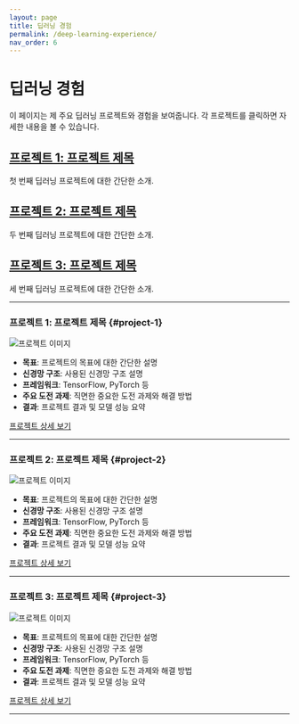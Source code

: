 ```yaml
---
layout: page
title: 딥러닝 경험
permalink: /deep-learning-experience/
nav_order: 6
---
```


# 딥러닝 경험

이 페이지는 제 주요 딥러닝 프로젝트와 경험을 보여줍니다. 각 프로젝트를 클릭하면 자세한 내용을 볼 수 있습니다.

## [프로젝트 1: 프로젝트 제목](#project-1)
첫 번째 딥러닝 프로젝트에 대한 간단한 소개.

## [프로젝트 2: 프로젝트 제목](#project-2)
두 번째 딥러닝 프로젝트에 대한 간단한 소개.

## [프로젝트 3: 프로젝트 제목](#project-3)
세 번째 딥러닝 프로젝트에 대한 간단한 소개.

---

### 프로젝트 1: 프로젝트 제목 {#project-1}

![프로젝트 이미지](path/to/dl_image1.jpg)

- **목표**: 프로젝트의 목표에 대한 간단한 설명
- **신경망 구조**: 사용된 신경망 구조 설명
- **프레임워크**: TensorFlow, PyTorch 등
- **주요 도전 과제**: 직면한 중요한 도전 과제와 해결 방법
- **결과**: 프로젝트 결과 및 모델 성능 요약

[프로젝트 상세 보기](link-to-detailed-page-or-github-repo)

---

### 프로젝트 2: 프로젝트 제목 {#project-2}

![프로젝트 이미지](path/to/dl_image2.jpg)

- **목표**: 프로젝트의 목표에 대한 간단한 설명
- **신경망 구조**: 사용된 신경망 구조 설명
- **프레임워크**: TensorFlow, PyTorch 등
- **주요 도전 과제**: 직면한 중요한 도전 과제와 해결 방법
- **결과**: 프로젝트 결과 및 모델 성능 요약

[프로젝트 상세 보기](link-to-detailed-page-or-github-repo)

---

### 프로젝트 3: 프로젝트 제목 {#project-3}

![프로젝트 이미지](path/to/dl_image3.jpg)

- **목표**: 프로젝트의 목표에 대한 간단한 설명
- **신경망 구조**: 사용된 신경망 구조 설명
- **프레임워크**: TensorFlow, PyTorch 등
- **주요 도전 과제**: 직면한 중요한 도전 과제와 해결 방법
- **결과**: 프로젝트 결과 및 모델 성능 요약

[프로젝트 상세 보기](link-to-detailed-page-or-github-repo)

---